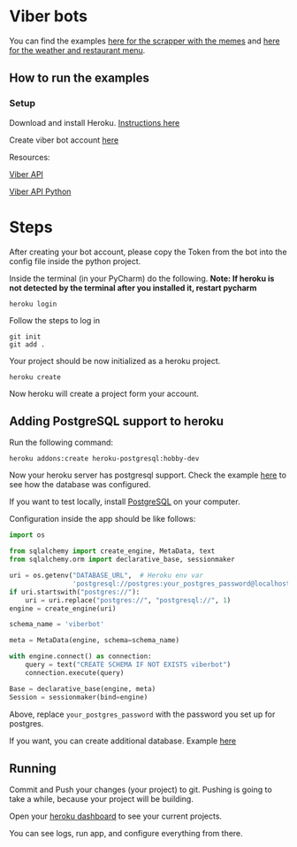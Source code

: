 # Viber bots

You can find the examples [here for the scrapper with the memes](scrapper_viber_bot_example.zip)
and [here for the weather and restaurant menu](viber_bot_example.zip).

## How to run the examples

### Setup

Download and install Heroku. [Instructions here](https://devcenter.heroku.com/articles/getting-started-with-python)

Create viber bot account [here](https://partners.viber.com/account/create-bot-account)

Resources:

[Viber API](https://developers.viber.com/docs/api/rest-bot-api/#get-started)

[Viber API Python](https://developers.viber.com/docs/api/python-bot-api/#viber-api)

# Steps

After creating your bot account, please copy the Token from the bot into the config file inside the python project.

Inside the terminal (in your PyCharm) do the following. __Note: If heroku is not detected by the terminal after you
installed it, restart pycharm__

````
heroku login
````

Follow the steps to log in

```
git init
git add .
```

Your project should be now initialized as a heroku project.

```
heroku create
```

Now heroku will create a project form your account.

## Adding PostgreSQL support to heroku

Run the following command:

````
heroku addons:create heroku-postgresql:hobby-dev
````

Now your heroku server has postgresql support. Check the example [here](scrapper_viber_bot_example.zip) to see how the
database was configured.

If you want to test locally, install [PostgreSQL](https://www.postgresql.org/download/) on your computer.

Configuration inside the app should be like follows:

````python
import os

from sqlalchemy import create_engine, MetaData, text
from sqlalchemy.orm import declarative_base, sessionmaker

uri = os.getenv("DATABASE_URL",  # Heroku env var
                'postgresql://postgres:your_postgres_password@localhost:5432/postgres')  # postgres is the default database, you can create more databases
if uri.startswith("postgres://"):
    uri = uri.replace("postgres://", "postgresql://", 1)
engine = create_engine(uri)

schema_name = 'viberbot'

meta = MetaData(engine, schema=schema_name)

with engine.connect() as connection:
    query = text("CREATE SCHEMA IF NOT EXISTS viberbot")
    connection.execute(query)

Base = declarative_base(engine, meta)
Session = sessionmaker(bind=engine)
````

Above, replace `your_postgres_password` with the password you set up for postgres.

If you want, you can create additional database. Example [here](https://www.guru99.com/postgresql-create-database.html)

## Running

Commit and Push your changes (your project) to git. Pushing is going to take a while, because your project will be
building.

Open your [heroku dashboard](https://dashboard.heroku.com/apps/) to see your current projects.

You can see logs, run app, and configure everything from there.

